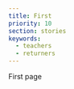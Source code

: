 ```yaml
---
title: First
priority: 10
section: stories
keywords:
  - teachers
  - returners
---
```


First page
